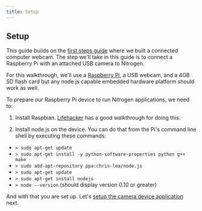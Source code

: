 ```yaml
---
title: Setup
---
```


## Setup

This guide builds on the [first steps guide](/guides/start/setup.md) where we built a connected computer webcam. The step we'll take in this guide is to connect a Raspberry Pi with an attached USB camera to Nitrogen.

For this walkthrough, we'll use a [Raspberry Pi](http://www.adafruit.com/products/998), a USB webcam, and a 4GB SD flash card but any node.js capable embedded hardware platform should work as well.

To prepare our Raspberry Pi device to run Nitrogen applications, we need to:

1. Install Raspbian. [Lifehacker](http://lifehacker.com/5976912/a-beginners-guide-to-diying-with-the-raspberry-pi) has a good walkthrough for doing this.

2. Install node.js on the device. You can do that from the Pi's command line shell by executing these commands:

* `> sudo apt-get update`
* `> sudo apt-get install -y python-software-properties python g++ make`
* `> sudo add-apt-repository ppa:chris-lea/node.js`
* `> sudo apt-get update`
* `> sudo apt-get install nodejs`
* `> node --version` (should display version 0.10 or greater)

And with that you are set up. Let's [setup the camera device application](camera.html) next.